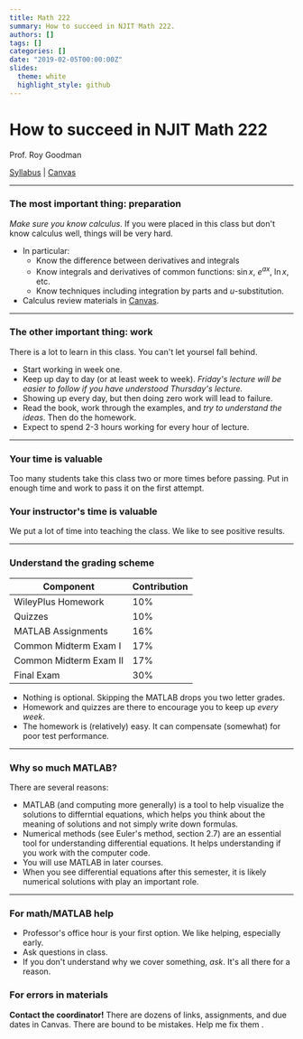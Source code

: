 ```yaml
---
title: Math 222
summary: How to succeed in NJIT Math 222.
authors: []
tags: []
categories: []
date: "2019-02-05T00:00:00Z"
slides:
  theme: white
  highlight_style: github
---
```


# How to succeed in NJIT Math 222

Prof. Roy Goodman

[Syllabus](https://docs.google.com/document/d/1MHGluTWlKFKpv3jdL6XJ-_TKFmnEojnKmPqpYkCM6g0/edit) | 
[Canvas](https://njit.instructure.com/courses/22634)

---
### The most important thing: preparation

  _Make sure you know calculus._   If you were placed in this class but don't know calculus well, things will be very hard.

* In particular:
  * Know the difference between derivatives and integrals
  * Know integrals and derivatives of common functions: $\sin{x}$, $e^{ax}$, $\ln x$, etc.
  * Know techniques including integration by parts and $u$-substitution.
* Calculus review materials in [Canvas](https://njit.instructure.com/courses/22634).

---
### The other important thing: work
There is a lot to learn in this class. You can't let yoursel fall behind.
* Start working in week one.
* Keep up day to day (or at least week to week). _Friday's lecture will be easier to follow if you have understood Thursday's lecture._ 
* Showing up every day, but then doing zero work will lead to failure. 
* Read the book, work through the examples, and _try to understand the ideas_. Then do the homework.
* Expect to spend 2-3 hours working for every hour of lecture.

---
### Your time is valuable
Too many students take this class two or more times before passing. Put in enough time and work to pass it on the first attempt.

### Your instructor's time is valuable
We put a lot of time into teaching the class. We like to see positive results.

---
### Understand the grading scheme

| Component | Contribution |
|----------|-----------|
|WileyPlus Homework| 10%|
|Quizzes | 10%
|MATLAB Assignments | 16%
|Common Midterm Exam I | 17% 
|Common Midterm Exam II | 17%
| Final Exam  | 30%

* Nothing is optional. Skipping the MATLAB drops you two letter grades.
* Homework and quizzes are there to encourage you to keep up _every week_.
* The homework is (relatively) easy. It can compensate (somewhat) for poor test performance.

---
### Why so much MATLAB?

There are several reasons:
* MATLAB (and computing more generally) is a tool to help visualize the solutions to differntial equations, which helps you think about the meaning of solutions and not simply write down formulas.
* Numerical methods (see Euler's method, section 2.7) are an essential tool for understanding differential equations. It helps understanding if you work with the computer code.
* You will use MATLAB in later courses.
* When you see differential equations after this semester, it is likely numerical solutions with play an important role.

---
### For math/MATLAB help
* Professor's office hour is your first option. We like helping, especially early.
* Ask questions in class.
* If you don't understand why we cover something, _ask_. It's all there for a reason.

### For errors in materials
**Contact the coordinator!** There are dozens of links, assignments, and due dates in Canvas. There are bound to be mistakes. Help me fix them .
